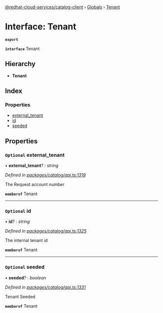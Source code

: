 [@redhat-cloud-services/catalog-client](../README.md) › [Globals](../globals.md) › [Tenant](tenant.md)

# Interface: Tenant

**`export`** 

**`interface`** Tenant

## Hierarchy

* **Tenant**

## Index

### Properties

* [external_tenant](tenant.md#optional-external_tenant)
* [id](tenant.md#optional-id)
* [seeded](tenant.md#optional-seeded)

## Properties

### `Optional` external_tenant

• **external_tenant**? : *string*

*Defined in [packages/catalog/api.ts:1319](https://github.com/fhlavac/javascript-clients/blob/master/packages/catalog/api.ts#L1319)*

The Request account number

**`memberof`** Tenant

___

### `Optional` id

• **id**? : *string*

*Defined in [packages/catalog/api.ts:1325](https://github.com/fhlavac/javascript-clients/blob/master/packages/catalog/api.ts#L1325)*

The internal tenant id

**`memberof`** Tenant

___

### `Optional` seeded

• **seeded**? : *boolean*

*Defined in [packages/catalog/api.ts:1331](https://github.com/fhlavac/javascript-clients/blob/master/packages/catalog/api.ts#L1331)*

Tenant Seeded

**`memberof`** Tenant
